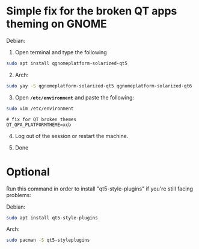 # Simple fix for the broken QT apps theming on GNOME

Debian:

1. Open terminal and type the following

```bash
sudo apt install qgnomeplatform-solarized-qt5
```

2. Arch:

```bash
sudo yay -S qgnomeplatform-solarized-qt5 qgnomeplatform-solarized-qt6
```
3. Open **`/etc/environment`** and paste the following:

```bash
sudo vim /etc/environment
```

```plaintext
# fix for QT broken themes
QT_QPA_PLATFORMTHEME=xcb
```
4. Log out of the session or restart the machine.

5. Done

# Optional

Run this command in order to install "qt5-style-plugins" if you're still facing problems:

Debian:
```bash
sudo apt install qt5-style-plugins
```
Arch:
```bash
sudo pacman -S qt5-styleplugins
```
